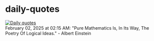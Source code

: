 # daily-quotes
[![Daily quotes](https://github.com/ceepu8/daily-quotes/actions/workflows/daily-quote.yml/badge.svg)](https://github.com/ceepu8/daily-quotes/actions/workflows/daily-quote.yml)<br/>
February 02, 2025 at 02:15 AM: "Pure Mathematics Is, In Its Way, The Poetry Of Logical Ideas." - Albert Einstein
